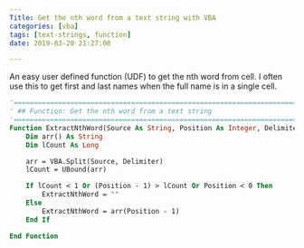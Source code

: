 ```yaml
---
Title: Get the nth word from a text string with VBA
categories: [vba]
tags: [text-strings, function]
date: 2019-03-20 21:27:00

---
```


An easy user defined function (UDF) to get the nth word from cell. I often use this to get first and last names when the full name is in a single cell.


```vb
'==========================================================================================================
' ## Function: Get the nth word from a text string
'==========================================================================================================
Function ExtractNthWord(Source As String, Position As Integer, Delimiter As String) As String
    Dim arr() As String
    Dim lCount As Long

    arr = VBA.Split(Source, Delimiter)
    lCount = UBound(arr)

    If lCount < 1 Or (Position - 1) > lCount Or Position < 0 Then
        ExtractNthWord = ""
    Else
        ExtractNthWord = arr(Position - 1)
    End If

End Function
```
